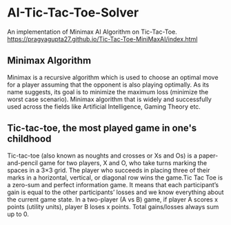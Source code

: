 # AI-Tic-Tac-Toe-Solver
An implementation of Minimax AI Algorithm on Tic-Tac-Toe.
https://pragyagupta27.github.io/Tic-Tac-Toe-MiniMaxAI/index.html

## Minimax Algorithm
Minimax is a recursive algorithm which is used to choose an optimal move for a player assuming that the opponent is also playing optimally. As its name suggests, its goal is to minimize the maximum loss (minimize the worst case scenario).
Minimax algorithm that is widely and successfully used across the fields like Artificial Intelligence, Gaming Theory etc.

## Tic-tac-toe, the most played game in one's childhood
Tic-tac-toe (also known as noughts and crosses or Xs and Os) is a paper-and-pencil game for two players, X and O, who take turns marking the spaces in a 3×3 grid. The player who succeeds in placing three of their marks in a horizontal, vertical, or diagonal row wins the game.Tic Tac Toe is a zero-sum and perfect information game. It means that each participant’s gain is equal to the other participants’ losses and we know everything about the current game state.
In a two-player (A vs B) game, if player A scores x points (utility units), player B loses x points. Total gains/losses always sum up to 0.
